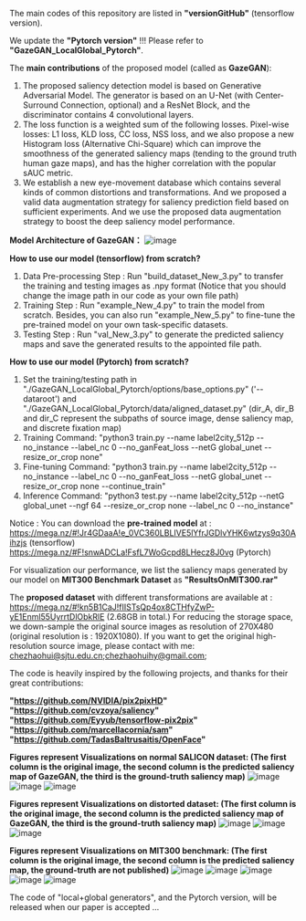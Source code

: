 The main codes of this repository are listed in **"versionGitHub"** (tensorflow version).

We update the  **"Pytorch version"** !!! Please refer to **"GazeGAN_LocalGlobal_Pytorch"**.

The **main contributions** of the proposed model (called as **GazeGAN**):
1. The proposed saliency detection model is based on Generative Adversarial Model. The generator is based on an U-Net (with Center-Surround Connection, optional) and a ResNet Block, and the discriminator contains 4 convolutional layers. 
2. The loss function is a weighted sum of the following losses. Pixel-wise losses: L1 loss, KLD loss, CC loss, NSS loss, and we also propose a new  Histogram loss (Alternative Chi-Square) which can improve the smoothness of the generated saliency maps (tending to the ground truth human gaze maps), and has the higher correlation with the popular sAUC metric.
3. We establish a new eye-movement database which contains several kinds of common distortions and transformations. And we proposed a valid data augmentation strategy for saliency prediction field based on sufficient experiments. And we use the proposed data augmentation strategy to boost the deep saliency model performance.


**Model Architecture of GazeGAN：**
![image](https://github.com/CZHQuality/Sal-CFS-GAN/blob/master/architecture.png)


**How to use our model (tensorflow) from scratch?**
1. Data Pre-processing Step : Run "build_dataset_New_3.py" to transfer the training and testing images as .npy format (Notice that you should change the image path in our code as your own file path)
2. Training Step : Run "example_New_4.py" to train the model from scratch. Besides, you can also run "example_New_5.py" to fine-tune the pre-trained model on your own task-specific datasets.
3. Testing Step : Run "val_New_3.py" to generate the predicted saliency maps and save the generated results to the appointed file path. 

**How to use our model (Pytorch) from scratch?**
1. Set the training/testing path in "./GazeGAN_LocalGlobal_Pytorch/options/base_options.py" ('--dataroot') and "./GazeGAN_LocalGlobal_Pytorch/data/aligned_dataset.py" (dir_A, dir_B and dir_C represent the subpaths of source image, dense saliency map, and discrete fixation map)
2. Training Command: "python3 train.py --name label2city_512p --no_instance --label_nc 0 --no_ganFeat_loss --netG global_unet --resize_or_crop none"
3. Fine-tuning Command: "python3 train.py --name label2city_512p --no_instance --label_nc 0 --no_ganFeat_loss --netG global_unet --resize_or_crop none --continue_train"
4. Inference Command: "python3 test.py --name label2city_512p --netG global_unet --ngf 64 --resize_or_crop none --label_nc 0 --no_instance"

Notice : You can download the **pre-trained model** at : 
https://mega.nz/#!Jr4GDaaA!e_0VC360LBLIVE5lYfrJGDlvYHK6wtzys9q30Aihzjs (tensorflow)
https://mega.nz/#F!snwADCLa!FsfL7WoGcpd8LHecz8J0vg (Pytorch)

For visualization our performance, we list the saliency maps generated by our model on **MIT300 Benchmark Dataset** as **"ResultsOnMIT300.rar"**

The **proposed dataset** with different transformations are available at : 
https://mega.nz/#!kn5B1CaJ!fIISTsQp4ox8CTHfyZwP-yE1Enml55UyrrtDlObkRlE    (2.68GB in total.)
For reducing the storage space, we down-sample the original source images as resolution of 270X480 (original resolution is : 1920X1080).
If you want to get the original high-resolution source image, please contact with me: chezhaohui@sjtu.edu.cn;chezhaohuihy@gmail.com;


The code is heavily inspired by the following projects, and thanks for their great contributions:

**"https://github.com/NVIDIA/pix2pixHD"**
**"https://github.com/cvzoya/saliency"** 
**"https://github.com/Eyyub/tensorflow-pix2pix"** 
**"https://github.com/marcellacornia/sam"**   
**"https://github.com/TadasBaltrusaitis/OpenFace"**



**Figures represent Visualizations on normal SALICON dataset: (The first column is the original image, the second column is the predicted saliency map of GazeGAN, the third is the ground-truth saliency map)**
![image](https://github.com/CZHQuality/Sal-CFS-GAN/blob/master/Figure_16_20000.png)
![image](https://github.com/CZHQuality/Sal-CFS-GAN/blob/master/Figure_16_20001.png)
![image](https://github.com/CZHQuality/Sal-CFS-GAN/blob/master/Figure_16_25000.png)

**Figures represent Visualizations on distorted dataset: (The first column is the original image, the second column is the predicted saliency map of GazeGAN, the third is the ground-truth saliency map)**
![image](https://github.com/CZHQuality/Sal-CFS-GAN/blob/master/shearing2.png)
![image](https://github.com/CZHQuality/Sal-CFS-GAN/blob/master/noise2.png)
![image](https://github.com/CZHQuality/Sal-CFS-GAN/blob/master/boundary.png)

**Figures represent Visualizations on MIT300 benchmark: (The first column is the original image, the second column is the predicted saliency map, the ground-truth are not published)**
![image](https://github.com/CZHQuality/Sal-CFS-GAN/blob/master/Screenshot_1.jpg)
![image](https://github.com/CZHQuality/Sal-CFS-GAN/blob/master/Screenshot_2.jpg)
![image](https://github.com/CZHQuality/Sal-CFS-GAN/blob/master/Screenshot_3.jpg)
![image](https://github.com/CZHQuality/Sal-CFS-GAN/blob/master/Screenshot_4.jpg)
![image](https://github.com/CZHQuality/Sal-CFS-GAN/blob/master/Screenshot_6.jpg)


The code of "local+global generators", and the Pytorch version, will be released when our paper is accepted ...  
